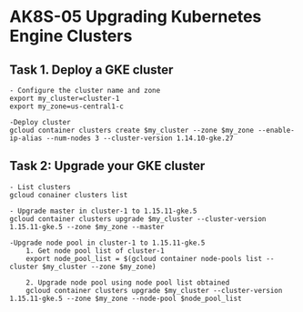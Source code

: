# AK8S-05 Upgrading Kubernetes Engine Clusters

## Task 1. Deploy a GKE cluster
	
	- Configure the cluster name and zone
	export my_cluster=cluster-1
	export my_zone=us-central1-c

	-Deploy cluster
	gcloud container clusters create $my_cluster --zone $my_zone --enable-ip-alias --num-nodes 3 --cluster-version 1.14.10-gke.27 

## Task 2: Upgrade your GKE cluster

	- List clusters
	gcloud conainer clusters list

	- Upgrade master in cluster-1 to 1.15.11-gke.5
	gcloud container clusters upgrade $my_cluster --cluster-version 1.15.11-gke.5 --zone $my_zone --master  

	-Upgrade node pool in cluster-1 to 1.15.11-gke.5
		1. Get node pool list of cluster-1
		export node_pool_list = $(gcloud container node-pools list --cluster $my_cluster --zone $my_zone)

		2. Upgrade node pool using node pool list obtained
		gcloud container clusters upgrade $my_cluster --cluster-version 1.15.11-gke.5 --zone $my_zone --node-pool $node_pool_list